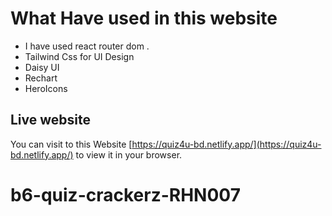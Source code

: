 # What Have used in this website 

* I have used react router dom . 
* Tailwind Css for UI Design
* Daisy UI 
* Rechart 
* HeroIcons

## Live website 

You can visit to this 
Website [https://quiz4u-bd.netlify.app/](https://quiz4u-bd.netlify.app/) to view it in your browser.



# b6-quiz-crackerz-RHN007
